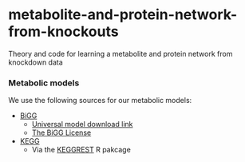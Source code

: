 # metabolite-and-protein-network-from-knockouts
Theory and code for learning a metabolite and protein network from knockdown data

### Metabolic models

We use the following sources for our metabolic models:

 * [BiGG](http://bigg.ucsd.edu)
   * [Universal model download link](http://bigg.ucsd.edu/static/namespace/universal_model.json)
   * [The BiGG License](http://bigg.ucsd.edu/license#license)
 * [KEGG](http://www.kegg.jp)
   * Via the [KEGGREST](https://bioconductor.org/packages/release/bioc/html/KEGGREST.html) R pakcage
